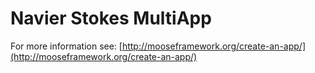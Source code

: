Navier Stokes MultiApp
=====

For more information see: [http://mooseframework.org/create-an-app/](http://mooseframework.org/create-an-app/)
